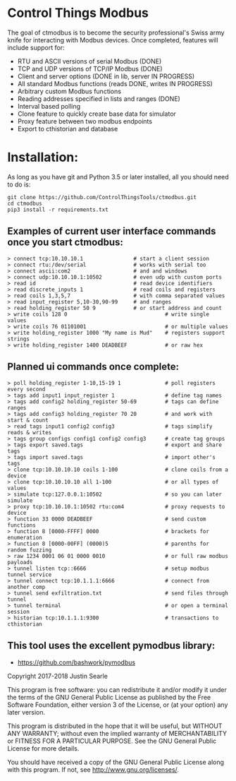 # Control Things Modbus

The goal of ctmodbus is to become the security professional's Swiss army knife
for interacting with Modbus devices.  Once completed, features will include
support for:

- RTU and ASCII versions of serial Modbus  (DONE)
- TCP and UDP versions of TCP/IP Modbus  (DONE)
- Client and server options  (DONE in lib, server IN PROGRESS)
- All standard Modbus functions  (reads DONE, writes IN PROGRESS)
- Arbitrary custom Modbus functions
- Reading addresses specified in lists and ranges (DONE)
- Interval based polling
- Clone feature to quickly create base data for simulator
- Proxy feature between two modbus endpoints
- Export to cthistorian and database

# Installation:

As long as you have git and Python 3.5 or later installed, all you should need to do is:

```
git clone https://github.com/ControlThingsTools/ctmodbus.git
cd ctmodbus
pip3 install -r requirements.txt
```

## Examples of current user interface commands once you start ctmodbus:

```
> connect tcp:10.10.10.1                # start a client session
> connect rtu:/dev/serial               # works with serial too
> connect ascii:com2                    # and and windows
> connect udp:10.10.10.1:10502          # even udp with custom ports
> read id                               # read device identifiers
> read discrete_inputs 1                # read coils and registers
> read coils 1,3,5,7                    # with comma separated values
> read input_register 5,10-30,90-99     # and ranges
> read holding_register 50 9            # or start address and count
> write coils 128 0                               # write single values
> write coils 76 01101001                         # or multiple values
> write holding_register 1000 "My name is Mud"    # registers support strings
> write holding_register 1400 DEADBEEF            # or raw hex
```

## Planned ui commands once complete:

```
> poll holding_register 1-10,15-19 1              # poll registers every second
> tags add input1 input_register 1                # define tag names
> tags add config2 holding_register 50-69         # tags can define ranges
> tags add config3 holding_register 70 20         # and work with start & count
> read tags input1 config2 config3                # tags simplify reads & writes
> tags group configs config1 config2 config3      # create tag groups
> tags export saved.tags                          # export and share tags
> tags import saved.tags                          # import other's tags
> clone tcp:10.10.10.10 coils 1-100               # clone coils from a device
> clone tcp:10.10.10.10 all 1-100                 # or all types of values
> simulate tcp:127.0.0.1:10502                    # so you can later simulate
> proxy tcp:10.10.10.1:10502 rtu:com4             # proxy requests to device
> function 33 0000 DEADBEEF                       # send custom functions
> function 8 [0000-FFFF] 0000                     # brackets for enumeration
> function 8 [0000-00FF] (0000)5                  # parenths for random fuzzing
> raw 1234 0001 06 01 0000 0010                   # or full raw modbus payloads
> tunnel listen tcp::6666                         # setup modbus tunnel service
> tunnel connect tcp:10.1.1.1:6666                # connect from another comp
> tunnel send exfiltration.txt                    # send files through tunnel
> tunnel terminal                                 # or open a terminal session
> historian tcp:10.1.1.1:9300                     # transactions to cthistorian
```

## This tool uses the excellent pymodbus library:

- https://github.com/bashwork/pymodbus



Copyright 2017-2018 Justin Searle

This program is free software: you can redistribute it and/or modify it under the terms of the GNU General Public License as published by the Free Software Foundation, either version 3 of the License, or (at your option) any later version.

This program is distributed in the hope that it will be useful, but WITHOUT ANY WARRANTY; without even the implied warranty of MERCHANTABILITY or FITNESS FOR A PARTICULAR PURPOSE.  See the GNU General Public License for more details.

You should have received a copy of the GNU General Public License along with this program.  If not, see <http://www.gnu.org/licenses/>.
